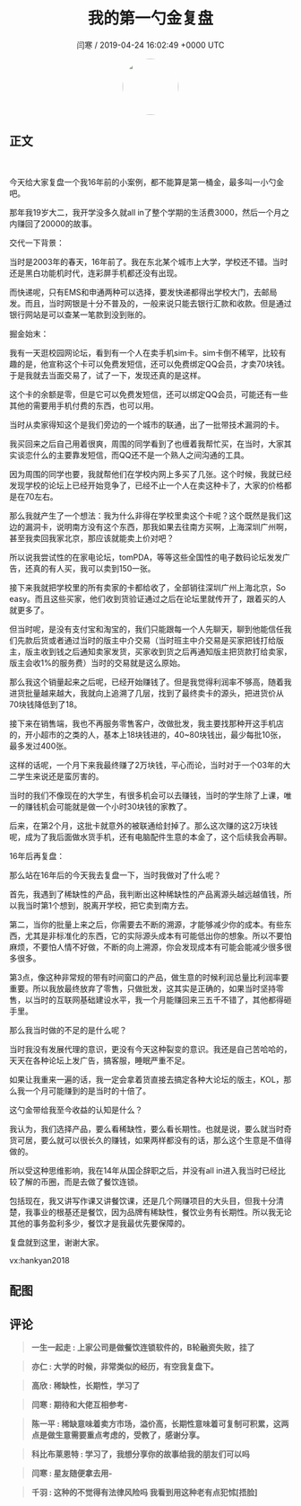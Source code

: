 <h1 align="center">我的第一勺金复盘</h1>
<p align="center">
    <a>闫寒 / 2019-04-24 16:02:49 &#43;0000 UTC</a>
</p>

<div align="center">
    <img src="https://images.zsxq.com/Fi8hloqDLRaWnMrHun46hqsduBo_?e=1590940799&amp;token=kIxbL07-8jAj8w1n4s9zv64FuZZNEATmlU_Vm6zD:yC8J5lFpW4YQt71jTf3GDrmj5w8=" width="100" height="100" style="border:1px solid;border-radius:50%; color:#ffffff"/>
</div>

## 正文

<div>
‌ 

今天给大家复盘一个我16年前的小案例，都不能算是第一桶金，‌‌最多叫一小勺金吧。

那年我19岁大二，‌‌我开学没多久就all in了整个学期的生活费3000，‌‌然后一个月之内赚回了20000的故事。

‌‌交代一下背景：

当时是2003年的春天，16年前了。‌‌我在东北某个城市上大学，学校还不错。当时还是黑白功能机时代，连彩屏手机都还没有出现。

而快递呢，只有EMS和申通两种可以选择，要发快递都得出学校大门，去邮局发。而且，当时网银是十分不普及的，‌‌一般来说只能去银行汇款和收款。但是通过银行网站是可以查某一笔款到没到账的。

掘金始末：

我有一天逛校园网论坛，‌‌看到有一个人在卖手机sim卡。sim卡倒不稀罕，比较有趣的是，他宣称这个卡可以免费发短信，‌‌还可以免费绑定QQ会员，‌‌才卖70块钱。于是我就去当面交易了，试了一下，发现还真的是这样。‌‌

这个卡的余额是零，但是它可以免费发短信，还可以绑定QQ会员，可能还有一些其他的需要用手机付费的东西，‌也可以用。

当时从卖家得知这个是我们旁边的一个城市的联通，‌‌出了一批带技术漏洞的卡。

我买回来之后自己用着很爽，周围的同学看到了也缠着我帮忙买，在当时，大家其实谈恋什么的主要靠发短信，而QQ还不是一个‌‌熟人之间沟通的工具。‌‌

因为周围的同学也要，我就帮他们在学校内网上多买了几张。‌‌这个时候，我就已经发现学校的论坛上已经开始竞争了，已经不止一个人在卖这种卡了，‌‌大家的价格都是在70左右。

那么我就产生了一个想法：我为什么非得在学校里卖这个卡呢？‌‌‌‌这个既然是我们这边的漏洞卡，说明南方没有这个东西，‌‌那我如果去往南方买啊，上海深圳广州啊，甚至我卖回我家北京，‌‌那应该就能卖上价对吧？

所以说我尝试性的在家电论坛，‌‌tomPDA，‌‌等等这些全国性的电子数码论坛发发广告，还真的有人买，我可以卖到150一张。

接下来我就把学校里的所有卖家的卡都给收了，全部销往深圳广州上海北京，So easy。‌‌而且这些买家，他们收到货验证通过之后在论坛里就传开了，跟着买的人就更多了。

但当时呢，是没有支付宝和淘宝的，我们只能跟每一个人先聊天，聊到他能信任我们先款后货或者通过当时的版主中介交易（当时班主中介交易是买家把钱打给版主，版主收到钱之后通知卖家发货，买家收到货之后再通知版主把货款打给卖家，‌‌版主会收1%的服务费）当时的交易就是这么原始。

‌‌那么我这个销量起来之后呢，已经开始赚钱了。但是我觉得利润率不够高，随着我进货批量越来越大，我就向上追溯了几层，‌‌找到了最终卖卡的源头，把进货价从70块钱降低到了18。

接下来在销售端，‌‌我也不再服务零售客户，改做批发，我主要找那种开这手机店的，‌‌开小超市的之类的人，基本上18块钱进的，40~80块钱出，最少每批10张，最多发过400张。

这样的话呢，一个月下来我最终赚了2万块钱，平心而论，当时对于一个03年的大二学生来说还是‌‌蛮厉害的。

当时的我们不像现在的大学生，‌‌有很多机会可以去赚钱，‌‌当时的学生除了上课，唯一的赚钱机会可能就是做一个小时30块钱的家教了。

后来，在第2个月，这批卡就‌‌意外的被‌‌联通给封掉了。那么这次赚的这2万块钱呢，成为了我后面做水货手机，还有电脑配件生意的本金了，这个后续我会再聊。

‌‌16年后再复盘：

‌‌那么站在16年后的今天我去复盘一下，‌‌当时我做对了什么呢？‌‌

首先，我遇到了稀缺性的产品，‌‌我判断出这种稀缺性的产品离源头越远越值钱，所以我当时第1个想到，‌‌脱离开学校，把它卖到南方去。

‌‌第二，当你的批量上来之后，你需要去不断的溯源，才能够减少你的成本。有些东西，尤其是非标准化的东西，‌‌它的实际源头成本有可能低出你的想象。‌‌所以不要怕麻烦，不要怕人情不好做，不断的向上溯源，你会发现成本有可能会‌‌能减少很多很多很多。

‌‌第3点，像这种非常规的带有时间窗口的产品，‌‌做生意的时候利润总量比利润率要重要。‌‌‌‌所以我放最终放弃了零售，只做批发，这其实是正确的，如果当时坚持零售，以当时的互联网基础建设水平，我一个月能赚回来三五千不错了，其他都得砸手里。

‌‌那么我当时做的不足的是什么呢？

当时我没有发展代理的意识，更没有今天这种裂变的意识。我还是自己苦哈哈的，天天在各种论坛上发广告，搞客服，‌‌睡眠严重不足。

如果让我重来一遍的话，我一定会拿着货直接去搞定各种大论坛的版主，KOL，‌‌那么我一个月可能赚到的是当时的十倍了。

这勺金带给我至今收益的认知是什么？

‌‌我认为，‌‌我们选择产品，要么看稀缺性，要么看长期性。也就是说，要么就当时奇货可居，要么就可以很长久的赚钱，‌‌如果两样都没有的话，那么这个生意是不值得做的。

所以受这种思维影响，我在14年从国企辞职之后，并没有all in进入我当时已经比较了解的币圈，‌‌而是去做了餐饮连锁。

‌‌包括现在，我又讲写作课又讲餐饮课，‌‌还是几个网赚项目的大头目，‌‌但我十分清楚，我事业的根基还是餐饮，‌‌因为品牌有稀缺性，餐饮业务有长期性。所以我无论其他的事务盈利多少，餐饮才是我最优先要保障的。

复盘就到这里，谢谢大家。

vx:hankyan2018‌
</div>

## 配图
<div class="image" align="center">

</div>

## 评论

<div align="left">
<div>

<blockquote >
<span> <strong>一生一起走 : 上家公司是做餐饮连锁软件的，B轮融资失败，挂了 </strong></span>
</blockquote>

<blockquote >
<span> <strong>亦仁 : 大学的时候，非常类似的经历，有空我复盘下。 </strong></span>
</blockquote>

<blockquote >
<span> <strong>高欣 : 稀缺性，长期性，学习了 </strong></span>
</blockquote>

<blockquote >
<span> <strong>闫寒 : 期待和大佬互相参考- </strong></span>
</blockquote>

<blockquote >
<span> <strong>陈一平 : 稀缺意味着卖方市场，溢价高，长期性意味着可复制可积累，这两点是做生意需要重点考虑的，受教了，感谢分享。 </strong></span>
</blockquote>

<blockquote >
<span> <strong>科比布莱恩特 : 学习了，我想分享你的故事给我的朋友们可以吗 </strong></span>
</blockquote>

<blockquote >
<span> <strong>闫寒 : 星友随便拿去用- </strong></span>
</blockquote>

<blockquote >
<span> <strong>千羽 : 这种的不觉得有法律风险吗 我看到用这种老有点犯怵[捂脸] </strong></span>
</blockquote>

</div>
</div>